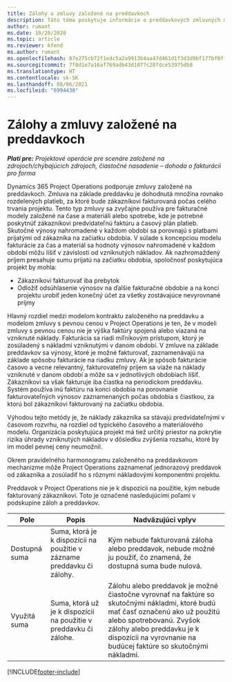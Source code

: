 ```yaml
---
title: Zálohy a zmluvy založené na preddavkoch
description: Táto téma poskytuje informácie o preddavkových zmluvných modeloch a zálohách v Project Operations.
author: rumant
ms.date: 10/20/2020
ms.topic: article
ms.reviewer: kfend
ms.author: rumant
ms.openlocfilehash: 87e275cb72f1edc5a2a9913b4aa47d461d1f3d3d9bf177bf0ffba8b463f4ce01
ms.sourcegitcommit: 7f8d1e7a16af769adb43d1877c28fdce53975db8
ms.translationtype: HT
ms.contentlocale: sk-SK
ms.lasthandoff: 08/06/2021
ms.locfileid: "6994430"
---
```

# <a name="advances-and-retainer-based-contracts"></a>Zálohy a zmluvy založené na preddavkoch


_**Platí pre:** Projektové operácie pre scenáre založené na zdrojoch/chýbajúcich zdrojoch, čiastočné nasadenie – dohoda o fakturácii pro forma_

Dynamics 365 Project Operations podporuje zmluvy založené na preddavkoch. Zmluva na základe preddavku je dohodnutá množina rovnako rozdelených platieb, za ktoré bude zákazníkovi fakturovaná počas celého trvania projektu. Tento typ zmluvy sa zvyčajne používa pre fakturačné modely založené na čase a materiáli alebo spotrebe, kde je potrebné poskytnúť zákazníkovi predvídateľnú faktúru a časový plán platieb. Skutočné výnosy nahromadené v každom období sa porovnajú s platbami prijatými od zákazníka na začiatku obdobia. V súlade s koncepciou modelu fakturácie za čas a materiál sa hodnoty výnosov nahromadené v každom období môžu líšiť v závislosti od vzniknutých nákladov. Ak nazhromaždený príjem presahuje sumu prijatú na začiatku obdobia, spoločnosť poskytujúca projekt by mohla:

- Zákazníkovi fakturovať iba prebytok 
- Odložiť odsúhlasenie výnosov na ďalšie fakturačné obdobie a na konci projektu urobiť jeden konečný účet za všetky zostávajúce nevyrovnané príjmy

Hlavný rozdiel medzi modelom kontraktu založeného na preddavku a modelom zmluvy s pevnou cenou v Project Operations je ten, že v modeli zmluvy s pevnou cenou nie je výška faktúry spojená alebo viazaná na vzniknuté náklady. Fakturácia sa riadi míľnikovým prístupom, ktorý je zosúladený s nákladmi vzniknutými v danom období. V zmluve na základe preddavkov sa výnosy, ktoré je možné fakturovať, zaznamenávajú na základe spôsobu fakturácie na riadku zmluvy. Ak je spôsob fakturácie časovo a vecne relevantný, fakturovateľný príjem sa viaže na náklady vzniknuté v danom období a môže sa v jednotlivých obdobiach líšiť. Zákazníkovi sa však fakturuje iba čiastka na periodickom preddavku. Systém používa inú faktúru na konci obdobia na porovnanie fakturovateľných výnosov zaznamenaných počas obdobia s čiastkou, za ktorú bol zákazníkovi fakturovaný na začiatku obdobia.

Výhodou tejto metódy je, že náklady zákazníka sa stávajú predvídateľnými v časovom rozvrhu, na rozdiel od typického časového a materiálového modelu. Organizácia poskytujúca projekt má tiež určitý priestor na pokrytie rizika úhrady vzniknutých nákladov v dôsledku zvýšenia rozsahu, ktoré by im model pevnej ceny neumožnil.

Okrem pravidelného harmonogramu založeného na preddavkovom mechanizme môže Project Operations zaznamenať jednorazový preddavok od zákazníka a zosúladiť ho s rôznymi nákladovými komponentmi projektu.

Preddavok v Project Operations nie je k dispozícii na použitie, kým nebude fakturovaný zákazníkovi. Toto je označené nasledujúcimi poľami v podskupine záloh a preddavkov.

| Pole | Popis | Nadväzujúci vplyv |
| --- | --- | --- |
| Dostupná suma | Suma, ktorá je k dispozícii na použitie v zázname preddavku či zálohy. | Kým nebude fakturovaná záloha alebo preddavok, nebude možné ju použiť, čo znamená, že dostupná suma bude nulová. |
| Využitá suma | Suma, ktorá už je k dispozícii na použitie v preddavku či zálohe. | Zálohu alebo preddavok je možné čiastočne vyrovnať na faktúre so skutočnými nákladmi, ktoré budú mať časť označenú ako už použitú alebo spotrebovanú. Zvyšok zálohy alebo preddavku je k dispozícii na vyrovnanie na budúcej faktúre so skutočnými nákladmi. |


[!INCLUDE[footer-include](../../includes/footer-banner.md)]